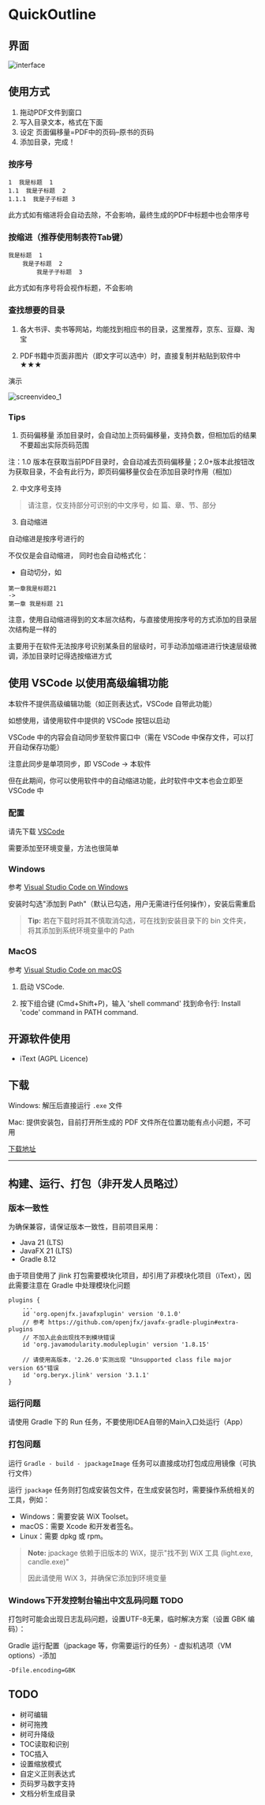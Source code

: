 # QuickOutline

## 界面

![interface](image/screenshot.png)

## 使用方式
1. 拖动PDF文件到窗口
2. 写入目录文本，格式在下面
3. 设定 页面偏移量=PDF中的页码–原书的页码
4. 添加目录，完成！

### 按序号
```
1  我是标题  1
1.1  我是子标题  2
1.1.1  我是子子标题 3
```
此方式如有缩进将会自动去除，不会影响，最终生成的PDF中标题中也会带序号

### 按缩进（推荐使用制表符Tab键）
```
我是标题  1
    我是子标题  2
        我是子子标题  3
```
此方式如有序号将会视作标题，不会影响

### 查找想要的目录

1. 各大书评、卖书等网站，均能找到相应书的目录，这里推荐，京东、豆瓣、淘宝

2. PDF书籍中页面非图片（即文字可以选中）时，直接复制并粘贴到软件中 ★★★

演示

![screenvideo_1](image/screenvideo_1.gif)



### Tips
1. 页码偏移量
添加目录时，会自动加上页码偏移量，支持负数，但相加后的结果不要超出实际页码范围

注：1.0 版本在获取当前PDF目录时，会自动减去页码偏移量；2.0+版本此按钮改为获取目录，不会有此行为，即页码偏移量仅会在添加目录时作用（相加）

2. 中文序号支持

> 请注意，仅支持部分可识别的中文序号，如 篇、章、节、部分

3. 自动缩进

自动缩进是按序号进行的

不仅仅是会自动缩进， 同时也会自动格式化：

- 自动切分，如
```
第一章我是标题21
->
第一章 我是标题 21
```


注意，使用自动缩进得到的文本层次结构，与直接使用按序号的方式添加的目录层次结构是一样的

主要用于在软件无法按序号识别某条目的层级时，可手动添加缩进进行快速层级微调，添加目录时记得选按缩进方式


## 使用 VSCode 以使用高级编辑功能

本软件不提供高级编辑功能（如正则表达式，VSCode 自带此功能）

如想使用，请使用软件中提供的 VSCode 按钮以启动

VSCode 中的内容会自动同步至软件窗口中（需在 VSCode 中保存文件，可以打开自动保存功能）

注意此同步是单项同步，即 VSCode → 本软件

但在此期间，你可以使用软件中的自动缩进功能，此时软件中文本也会立即至 VSCode 中

### 配置

请先下载 [VSCode](https://code.visualstudio.com/)

需要添加至环境变量，方法也很简单

### Windows

参考 [Visual Studio Code on Windows](https://code.visualstudio.com/docs/setup/windows)

安装时勾选"添加到 Path"（默认已勾选，用户无需进行任何操作），安装后需重启

> **Tip:** 若在下载时将其不慎取消勾选，可在找到安装目录下的 bin 文件夹，将其添加到系统环境变量中的 Path

### MacOS

参考 [Visual Studio Code on macOS](https://code.visualstudio.com/docs/setup/mac#_launching-from-the-command-line)

1. 启动 VSCode.

2. 按下组合键 (Cmd+Shift+P)，输入 'shell command' 找到命令行: Install 'code' command in PATH command.

## 开源软件使用

- iText (AGPL Licence)

## 下载

Windows: 解压后直接运行 `.exe` 文件

Mac: 提供安装包，目前打开所生成的 PDF 文件所在位置功能有点小问题，不可用

[下载地址](https://github.com/ririv/QuickOutline/releases)

---

## 构建、运行、打包（非开发人员略过）

### 版本一致性
为确保兼容，请保证版本一致性，目前项目采用：
- Java 21 (LTS)
- JavaFX 21 (LTS)
- Gradle 8.12

由于项目使用了 jlink 打包需要模块化项目，却引用了非模块化项目（iText），因此需要注意在 Gradle 中处理模块化问题
```
plugins {
    ...
    id 'org.openjfx.javafxplugin' version '0.1.0'
    // 参考 https://github.com/openjfx/javafx-gradle-plugin#extra-plugins
    // 不加入此会出现找不到模块错误
    id 'org.javamodularity.moduleplugin' version '1.8.15'
    
    // 请使用高版本，'2.26.0'实测出现 "Unsupported class file major version 65"错误
    id 'org.beryx.jlink' version '3.1.1'
}
```

### 运行问题
请使用 Gradle 下的 Run 任务，不要使用IDEA自带的Main入口处运行（App）

### 打包问题
运行 `Gradle - build - jpackageImage` 任务可以直接成功打包成应用镜像（可执行文件）

运行 `jpackage` 任务则打包成安装包文件，在生成安装包时，需要操作系统相关的工具，例如：
- Windows：需要安装 WiX Toolset。
- macOS：需要 Xcode 和开发者签名。
- Linux：需要 dpkg 或 rpm。

> **Note:** jpackage 依赖于旧版本的 WiX，提示"找不到 WiX 工具 (light.exe, candle.exe)"
> 
> 因此请使用 WiX 3，并确保它添加到环境变量

### Windows下开发控制台输出中文乱码问题 TODO
打包时可能会出现日志乱码问题，设置UTF-8无果，临时解决方案（设置 GBK 编码）：

Gradle 运行配置（jpackage 等，你需要运行的任务）- 虚拟机选项（VM options）-添加
```
-Dfile.encoding=GBK
```


## TODO
- 树可编辑
- 树可拖拽
- 树可升降级
- TOC读取和识别
- TOC插入
- 设置缩放模式
- 自定义正则表达式
- 页码罗马数字支持
- 文档分析生成目录
